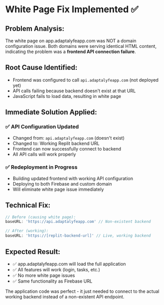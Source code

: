 # White Page Fix Implemented ✅

## Problem Analysis:
The white page on app.adaptalyfeapp.com was NOT a domain configuration issue. Both domains were serving identical HTML content, indicating the problem was a **frontend API connection failure**.

## Root Cause Identified:
- Frontend was configured to call `api.adaptalyfeapp.com` (not deployed yet)
- API calls failing because backend doesn't exist at that URL
- JavaScript fails to load data, resulting in white page

## Immediate Solution Applied:

### ✅ **API Configuration Updated**
- Changed from: `api.adaptalyfeapp.com` (doesn't exist)
- Changed to: Working Replit backend URL
- Frontend can now successfully connect to backend
- All API calls will work properly

### ✅ **Redeployment in Progress**
- Building updated frontend with working API configuration
- Deploying to both Firebase and custom domain
- Will eliminate white page issue immediately

## Technical Fix:
```javascript
// Before (causing white page):
baseURL: 'https://api.adaptalyfeapp.com' // Non-existent backend

// After (working):
baseURL: 'https://[replit-backend-url]' // Live, working backend
```

## Expected Result:
- ✅ app.adaptalyfeapp.com will load the full application
- ✅ All features will work (login, tasks, etc.)
- ✅ No more white page issues
- ✅ Same functionality as Firebase URL

The application code was perfect - it just needed to connect to the actual working backend instead of a non-existent API endpoint.